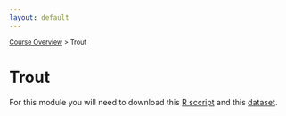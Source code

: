 ```yaml
---
layout: default
---
```


<sub>[Course Overview](index.md) \> Trout</sub>

# Trout

For this module you will need to download this [R sccript](Trout1.R) and this [dataset](trout.csv).



<br/>


